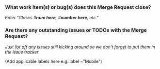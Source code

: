 ### What work item(s) or bug(s) does this Merge Request close?

*Enter "Closes #**num here**, #**number here**, etc."*

### Are there any outstanding issues or TODOs with the Merge Request?

*Just list off any issues still kicking around so we don't forget to put them in the issue tracker*

(Add applicable labels here e.g. label ~"Mobile")
